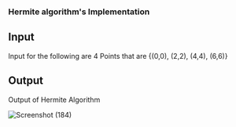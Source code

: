 ### Hermite algorithm's Implementation

## Input
Input for the following are 4 Points that are {(0,0), (2,2), (4,4), (6,6)}

## Output
Output of Hermite Algorithm

![Screenshot (184)](https://github.com/priyankkmt/Visualizer/assets/149180584/177b4be5-6207-41c9-bc38-b231c8ba0962)
